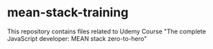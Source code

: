 # mean-stack-training
This repository contains files related to Udemy Course "The complete JavaScript developer: MEAN stack zero-to-hero"

